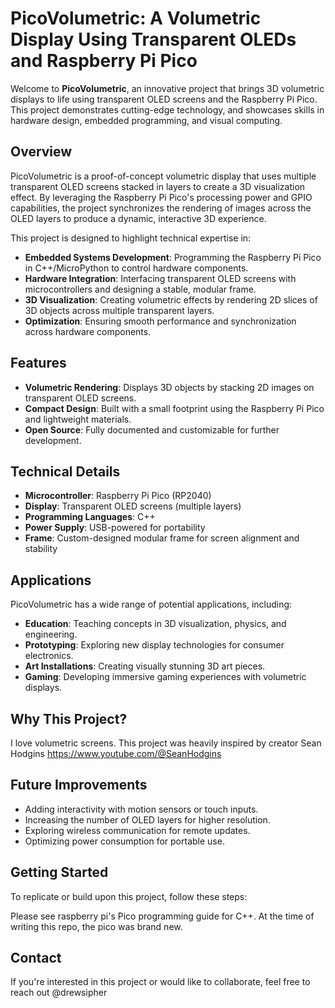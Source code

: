 # PicoVolumetric: A Volumetric Display Using Transparent OLEDs and Raspberry Pi Pico

Welcome to **PicoVolumetric**, an innovative project that brings 3D volumetric displays to life using transparent OLED screens and the Raspberry Pi Pico. This project demonstrates cutting-edge technology, and showcases skills in hardware design, embedded programming, and visual computing.

## Overview

PicoVolumetric is a proof-of-concept volumetric display that uses multiple transparent OLED screens stacked in layers to create a 3D visualization effect. By leveraging the Raspberry Pi Pico's processing power and GPIO capabilities, the project synchronizes the rendering of images across the OLED layers to produce a dynamic, interactive 3D experience.

This project is designed to highlight technical expertise in:

- **Embedded Systems Development**: Programming the Raspberry Pi Pico in C++/MicroPython to control hardware components.
- **Hardware Integration**: Interfacing transparent OLED screens with microcontrollers and designing a stable, modular frame.
- **3D Visualization**: Creating volumetric effects by rendering 2D slices of 3D objects across multiple transparent layers.
- **Optimization**: Ensuring smooth performance and synchronization across hardware components.


## Features

- **Volumetric Rendering**: Displays 3D objects by stacking 2D images on transparent OLED screens.
- **Compact Design**: Built with a small footprint using the Raspberry Pi Pico and lightweight materials.
- **Open Source**: Fully documented and customizable for further development.

## Technical Details

- **Microcontroller**: Raspberry Pi Pico (RP2040)
- **Display**: Transparent OLED screens (multiple layers)
- **Programming Languages**: C++
- **Power Supply**: USB-powered for portability
- **Frame**: Custom-designed modular frame for screen alignment and stability

## Applications

PicoVolumetric has a wide range of potential applications, including:

- **Education**: Teaching concepts in 3D visualization, physics, and engineering.
- **Prototyping**: Exploring new display technologies for consumer electronics.
- **Art Installations**: Creating visually stunning 3D art pieces.
- **Gaming**: Developing immersive gaming experiences with volumetric displays.

## Why This Project?

I love volumetric screens. This project was heavily inspired by creator Sean Hodgins https://www.youtube.com/@SeanHodgins

## Future Improvements

- Adding interactivity with motion sensors or touch inputs.
- Increasing the number of OLED layers for higher resolution.
- Exploring wireless communication for remote updates.
- Optimizing power consumption for portable use.

## Getting Started

To replicate or build upon this project, follow these steps:

Please see raspberry pi's Pico programming guide for C++. At the time of writing this repo, the pico was brand new.

## Contact

If you're interested in this project or would like to collaborate, feel free to reach out @drewsipher

